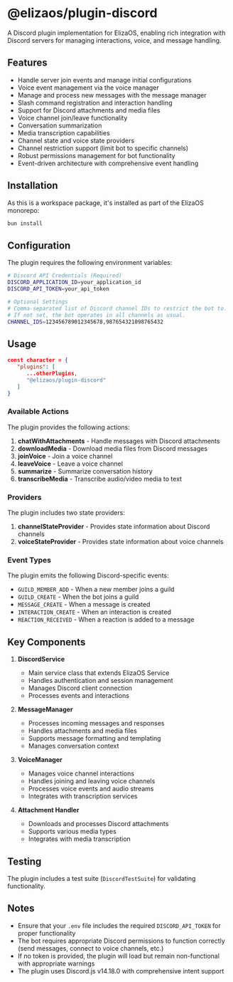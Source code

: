 # @elizaos/plugin-discord

A Discord plugin implementation for ElizaOS, enabling rich integration with Discord servers for managing interactions, voice, and message handling.

## Features

- Handle server join events and manage initial configurations
- Voice event management via the voice manager
- Manage and process new messages with the message manager
- Slash command registration and interaction handling
- Support for Discord attachments and media files
- Voice channel join/leave functionality
- Conversation summarization
- Media transcription capabilities
- Channel state and voice state providers
- Channel restriction support (limit bot to specific channels)
- Robust permissions management for bot functionality
- Event-driven architecture with comprehensive event handling

## Installation

As this is a workspace package, it's installed as part of the ElizaOS monorepo:

```bash
bun install
```

## Configuration

The plugin requires the following environment variables:

```bash
# Discord API Credentials (Required)
DISCORD_APPLICATION_ID=your_application_id
DISCORD_API_TOKEN=your_api_token

# Optional Settings
# Comma-separated list of Discord channel IDs to restrict the bot to.
# If not set, the bot operates in all channels as usual.
CHANNEL_IDS=123456789012345678,987654321098765432
```

## Usage

```json
const character = {
   "plugins": [
      ...otherPlugins,
      "@elizaos/plugin-discord"
   ]
}
```

### Available Actions

The plugin provides the following actions:

1. **chatWithAttachments** - Handle messages with Discord attachments
2. **downloadMedia** - Download media files from Discord messages
3. **joinVoice** - Join a voice channel
4. **leaveVoice** - Leave a voice channel
5. **summarize** - Summarize conversation history
6. **transcribeMedia** - Transcribe audio/video media to text

### Providers

The plugin includes two state providers:

1. **channelStateProvider** - Provides state information about Discord channels
2. **voiceStateProvider** - Provides state information about voice channels

### Event Types

The plugin emits the following Discord-specific events:

- `GUILD_MEMBER_ADD` - When a new member joins a guild
- `GUILD_CREATE` - When the bot joins a guild
- `MESSAGE_CREATE` - When a message is created
- `INTERACTION_CREATE` - When an interaction is created
- `REACTION_RECEIVED` - When a reaction is added to a message

## Key Components

1. **DiscordService**
   - Main service class that extends ElizaOS Service
   - Handles authentication and session management
   - Manages Discord client connection
   - Processes events and interactions

2. **MessageManager**
   - Processes incoming messages and responses
   - Handles attachments and media files
   - Supports message formatting and templating
   - Manages conversation context

3. **VoiceManager**
   - Manages voice channel interactions
   - Handles joining and leaving voice channels
   - Processes voice events and audio streams
   - Integrates with transcription services

4. **Attachment Handler**
   - Downloads and processes Discord attachments
   - Supports various media types
   - Integrates with media transcription

## Testing

The plugin includes a test suite (`DiscordTestSuite`) for validating functionality.

## Notes

- Ensure that your `.env` file includes the required `DISCORD_API_TOKEN` for proper functionality
- The bot requires appropriate Discord permissions to function correctly (send messages, connect to voice channels, etc.)
- If no token is provided, the plugin will load but remain non-functional with appropriate warnings
- The plugin uses Discord.js v14.18.0 with comprehensive intent support
